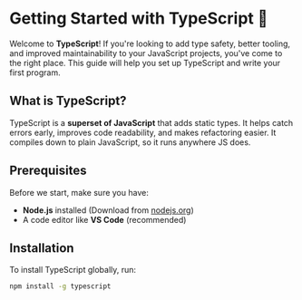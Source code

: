 # Getting Started with TypeScript 🚀  

Welcome to **TypeScript**! If you're looking to add type safety, better tooling, and improved maintainability to your JavaScript projects, you've come to the right place. This guide will help you set up TypeScript and write your first program.  

## What is TypeScript?  
TypeScript is a **superset of JavaScript** that adds static types. It helps catch errors early, improves code readability, and makes refactoring easier. It compiles down to plain JavaScript, so it runs anywhere JS does.  

## Prerequisites  
Before we start, make sure you have:  
- **Node.js** installed (Download from [nodejs.org](https://nodejs.org/))  
- A code editor like **VS Code** (recommended)  

## Installation  
To install TypeScript globally, run:  

```sh
npm install -g typescript

